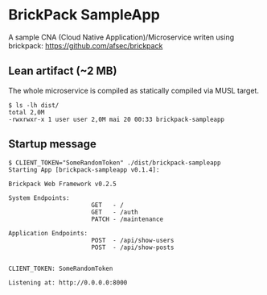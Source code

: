 # BrickPack SampleApp

A sample CNA (Cloud Native Application)/Microservice writen using brickpack: https://github.com/afsec/brickpack

## Lean artifact (~2 MB)
The whole microservice is compiled as statically compiled via MUSL target.
```
$ ls -lh dist/
total 2,0M
-rwxrwxr-x 1 user user 2,0M mai 20 00:33 brickpack-sampleapp

```

## Startup message
```
$ CLIENT_TOKEN="SomeRandomToken" ./dist/brickpack-sampleapp
Starting App [brickpack-sampleapp v0.1.4]:

Brickpack Web Framework v0.2.5

System Endpoints:
                       GET   - /
                       GET   - /auth
                       PATCH - /maintenance

Application Endpoints:
                       POST  - /api/show-users
                       POST  - /api/show-posts


CLIENT_TOKEN: SomeRandomToken

Listening at: http://0.0.0.0:8000

```
